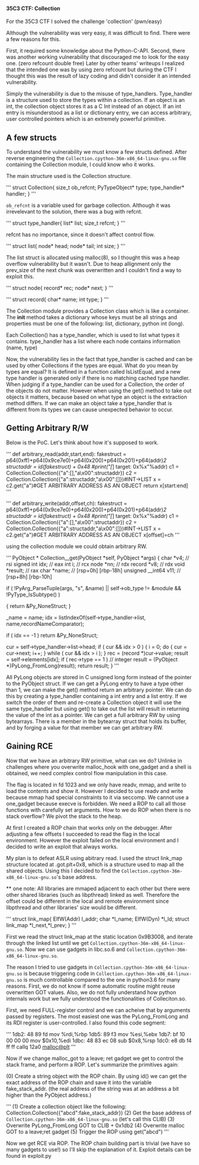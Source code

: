 #### 35C3 CTF: Collection

For the 35C3 CTF I solved the challenge 'collection' (pwn/easy)

Although the vulnerability was very easy, it was difficult to find. There were a few reasons for this.

First, it required some knowledge about the Python-C-API.
Second, there was another working vulnerability that discouraged me to look for the easy one. (zero refcount double free) Later by other teams' writeups I realized that the intended one was by using zero refcount but during the CTF I thought this was the result of lazy coding and didn't consider it an intended vulnerability.

Simply the vulnerability is due to the misuse of type_handlers. Type_handler is a structure used to store the types within a collection. If an object is an int, the collection object stores it as a C Int instead of an object. If an int entry is misunderstood as a list or dictionary entry, we can access arbitrary, user controlled pointers which is an extremely powerful primitive.

## A few structs

To understand the vulnerability we must know a few structs defined. After reverse engineering the `Collection.cpython-36m-x86_64-linux-gnu.so` file containing the Collection module, I could know who it works.

The main structure used is the Collection structure. 

'''
struct Collection{
	size_t ob_refcnt;
	PyTypeObject* type;
	type_handler* handler;
}
'''

`ob_refcnt` is a variable used for garbage collection. Although it was irrevelevant to the solution, there was a bug with refcnt.

'''
struct type_handler{
	list* list;
	size_t refcnt;
}
'''

refcnt has no importance, since it doesn't affect control flow.

'''
struct list{
	node* head;
	node* tail;
	int size;
}
'''

The list struct is allocated using malloc(8), so I thought this was a heap overflow vulnerability but it wasn't. Due to heap allignment only the prev_size of the next chunk was overwritten and I couldn't find a way to exploit this.

'''
struct node{
	record* rec;
	node* next;
}
'''

'''
struct record{
	char* name;
	int type;
}
'''

The Collection module provides a Collection class which is like a container. The __init__ method takes a dictionary whose keys must be all strings and properties must be one of the following: list, dictionary, python int (long).

Each Collection() has a type_handler, which is used to list what types it contains. type_handler has a list where each node contains information (name, type)

Now, the vulnerability lies in the fact that type_handler is cached and can be used by other Collections if the types are equal. What do you mean by types are equal? It is defined in a function called IsListEqual, and a new type handler is generated only if there is no matching cached type handler. When judging if a type_handler can be used for a Collection, the order of the objects do not matter. However when using the get() method to take out objects it matters, because based on what type an object is the extraction method differs. If we can make an object take a type_handler that is different from its types we can cause unexpected behavior to occur.

## Getting Arbitrary R/W

Below is the PoC. Let's think about how it's supposed to work.

'''
def arbitrary_read(addr,start,end):
	fakestruct = p64(0xff)+p64(0x9ce7e0)+p64(0x200)+p64(0x201)+p64(addr)*2
	structaddr = id(fakestruct) + 0x48
	#print("[*] target: 0x%x"%addr)
	c1 = Collection.Collection({"a":[],"a\x00":structaddr})
	c2 = Collection.Collection({"a":structaddr,"a\x00":[]})#INT->LIST
	x = c2.get("a")#GET ARBITRARY ADDRESS AS AN OBJECT
	return x[start:end]
'''

'''
def arbitrary_write(addr,offset,ch):
	fakestruct = p64(0xff)+p64(0x9ce7e0)+p64(0x200)+p64(0x201)+p64(addr)*2
	structaddr = id(fakestruct) + 0x48
	#print("[*] target: 0x%x"%addr)
	c1 = Collection.Collection({"a":[],"a\x00":structaddr})
	c2 = Collection.Collection({"a":structaddr,"a\x00":[]})#INT->LIST
	x = c2.get("a")#GET ARBITRARY ADDRESS AS AN OBJECT
	x[offset]=ch
'''

using the collection module we could obtain arbitrary RW.

'''
PyObject * Collection__get(PyObject *self, PyObject *args)
{
  char *v4; // rsi
  signed int idx; // eax
  int i; // rcx
  node *nn; // rdx
  record *v8; // rdx
  void *result; // rax
  char *name; // [rsp+0h] [rbp-18h]
  unsigned __int64 v11; // [rsp+8h] [rbp-10h]

  if ( !PyArg_ParseTuple(args, "s", &name) || self->ob_type != &module && !PyType_IsSubtype() )

  {
    return &Py_NoneStruct;
  }

  _name = name;
  idx = listIndexOf(self->type_handler->list, name,recordNameComparator);

  if ( idx == -1 )
    return &Py_NoneStruct;

  cur = self->type_handler->list->head;
  if ( cur && idx > 0 )
  {
    i = 0;
    do
    {
      cur = cur->next;
      i++;
    }
    while ( cur && idx > i );
  }
  rec = (record *)cur->value;
  result = self->elements[idx];
  if ( rec->type == 1 )                          // integer
    result = (PyObject *)PyLong_FromLong(result);
  return result;
}
'''

All PyLong objects are stored in C unsigned long form instead of the pointer to the PyObject struct. If we can get a PyLong entry to have a type other than 1, we can make the get() method return an arbitrary pointer. We can do this by creating a type_handler containing a int entry and a list entry. If we switch the order of them and re-create a Collection object it will use the same type_handler but using get() to take out the list will result in returning the value of the int as a pointer. We can get a full arbitrary RW by using bytearrays. There is a member in the bytearray struct that holds its buffer, and by forging a value for that member we can get arbitrary RW.

## Gaining RCE

Now that we have an arbitrary RW primitive, what can we do? Unlinke in challenges where you overwrite malloc_hook with one_gadget and a shell is obtained, we need complex control flow manipulation in this case.

The flag is located in fd 1023 and we only have readv, mmap, and write to load the contents and show it. However I decided to use readv and write because mmap had special constraints to it via seccomp. We cannot use a one_gadget because execve is forbidden. We need a ROP to call all those functions with carefully set arguments. How to we do ROP when there is no stack overflow? We pivot the stack to the heap.

At first I created a ROP chain that works only on the debugger. After adjusting a few offsets I succeeded to read the flag in the local environment. However the exploit failed on the local environment and I decided to write an exploit that always works.

My plan is to defeat ASLR using abitrary read. I used the struct link_map structure located at .got.plt+0x8, which is a structure used to map all the shared objects. Using this I decided to find the `Collection.cpython-36m-x86_64-linux-gnu.so`'s base address.

** one note: All libraries are mmaped adjacent to each other but there were other shared libraries (such as libpthread) linked as well. Therefore the offset could be different in the local and remote environment since libpthread and other libraries' size would be different.

'''
struct link_map{
  ElfW(Addr) l_addr;
  char *l_name;
  ElfW(Dyn) *l_ld;
  struct link_map *l_next,*l_prev;
}
'''

First we read the struct link_map at the static location 0x9B3008, and iterate through the linked list until we get `Collection.cpython-36m-x86_64-linux-gnu.so`. Now we can use gadgets in libc.so.6 and `Collection.cpython-36m-x86_64-linux-gnu.so`.

The reason I tried to use gadgets in `Collection.cpython-36m-x86_64-linux-gnu.so` is because triggering code in `Collection.cpython-36m-x86_64-linux-gnu.so` is much controllable compared to the one in python3.6 for many reasons. First, we do not know if some automatic routine might reuse overwritten GOT values. Also, we do not fully understand how python internals work but we fully understood the functionalities of Colleciton.so. 

First, we need FULL-register control and we can acheive that by arguments passed by registers. The most easiest one was the PyLong_FromLong and its RDI register is user-controlled. I also found this code segment:

'''
1db2: 48 89 fd              mov    %rdi,%rbp
1db5: 89 f3                 mov    %esi,%ebx
1db7: bf 10 00 00 00        mov    $0x10,%edi
1dbc: 48 83 ec 08           sub    $0x8,%rsp
1dc0: e8 db f4 ff ff        callq  12a0 <malloc@plt>
'''

Now if we change malloc_got to a leave; ret gadget we get to control the stack frame, and perform a ROP. Let's summarize the primitives again:

(0) Create a string object with the ROP chain. By using id() we can get the exact address of the ROP chain and save it into the variable fake_stack_addr. (the real address of the string was at an address a bit higher than the PyObject address.)

'''
(1) Create a collection object like the following: Collection.Collection({"abcd":fake_stack_addr})
(2) Get the base address of `Collection.cpython-36m-x86_64-linux-gnu.so` (let's call this CLIB)
(3) Overwrite PyLong_FromLong GOT to CLIB + 0x1db2
(4) Overwrite malloc GOT to a leave;ret gadget
(5) Trigger the ROP using get("abcd")
'''

Now we get RCE via ROP. The ROP chain building part is trivial (we have so many gadgets to use!) so I'll skip the explanation of it. Exploit details can be found in exploit.py
